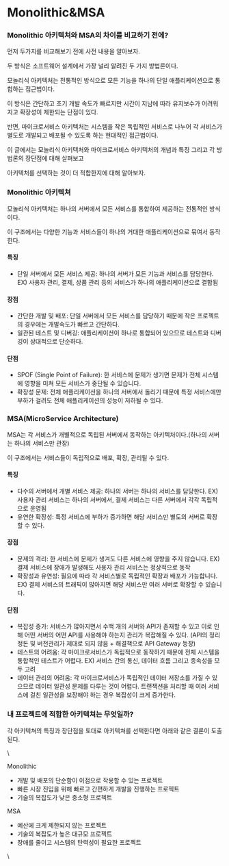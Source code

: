 # Monolithic\&MSA

### Monolithic 아키텍쳐와 MSA의 차이를 비교하기 전에?

먼저 두가지를 비교해보기 전에 사전 내용을 알아보자.

두 방식은 소프트웨어 설계에서 가장 널리 알려진 두 가지 방법론이다.



모놀리식 아키텍처는 전통적인 방식으로 모든 기능을 하나의 단일 애플리케이션으로 통합하는 접근법이다.

이 방식은 간단하고 초기 개발 속도가 빠르지만 시간이 지남에 따라 유지보수가 어려워지고 확장성이 제한되는 단점이 있다.

반면, 마이크로서비스 아키텍처는 시스템을 작은 독립적인 서비스로 나누어 각 서비스가 별도로 개발되고 배포될 수 있도록 하는 현대적인 접근법이다.&#x20;



이 글에서는 모놀리식 아키텍처와 마이크로서비스 아키텍처의 개념과 특징 그리고 각 방법론의 장단점에 대해 살펴보고

아키텍처를 선택하는 것이 더 적합한지에 대해 알아보자.

### Monolithic 아키텍쳐

모놀리식 아키텍처는 하나의 서버에서 모든 서비스를 통합하여 제공하는 전통적인 방식이다.

이 구조에서는 다양한 기능과 서비스들이 하나의 거대한 애플리케이션으로 묶여서 동작한다.

#### 특징

* 단일 서버에서 모든 서비스 제공: 하나의 서버가 모든 기능과 서비스를 담당한다. EX) 사용자 관리, 결제, 상품 관리 등의 서비스가 하나의 애플리케이션으로 결합됨

#### 장점

* 간단한 개발 및 배포: 단일 서버에서 모든 서비스를 담당하기 때문에 작은 프로젝트의 경우에는 개발속도가 빠르고 간단하다.
* 일관된 테스트 및 디버깅: 애플리케이션이 하나로 통합되어 있으므로 테스트와 디버깅이 상대적으로 단순하다.

#### 단점

* SPOF (Single Point of Failure): 한 서비스에 문제가 생기면 문제가 전체 시스템에 영향을 미쳐 모든 서비스가 중단될 수 있습니다.
* 확장성 문제: 전체 애플리케이션을 하나의 서버에서 돌리기 때문에 특정 서비스에만 부하가 걸려도 전체 애플리케이션의 성능이 저하될 수 있다.

### MSA(MicroService Architecture)

MSA는 각 서비스가 개별적으로 독립된 서버에서 동작하는 아키텍처이다.(하나의 서버는 하나의 서비스만 관장)

이 구조에서는 서비스들이 독립적으로 배포, 확장, 관리될 수 있다.

#### 특징

* 다수의 서버에서 개별 서비스 제공: 하나의 서버는 하나의 서비스를 담당한다. EX) 사용자 관리 서비스는 하나의 서버에서, 결제 서비스는 다른 서버에서 각각 독립적으로 운영됨
* 유연한 확장성: 특정 서비스에 부하가 증가하면 해당 서비스만 별도의 서버로 확장할 수 있다.

#### 장점

* 문제의 격리: 한 서비스에 문제가 생겨도 다른 서비스에 영향을 주지 않습니다. EX) 결제 서비스에 장애가 발생해도 사용자 관리 서비스는 정상적으로 동작
* 확장성과 유연성: 필요에 따라 각 서비스별로 독립적인 확장과 배포가 가능합니다. EX) 결제 서비스의 트래픽이 많아지면 해당 서비스만 여러 서버로 확장할 수 있습니다.

#### 단점

* 복잡성 증가: 서비스가 많아지면서 수백 개의 서버와 API가 존재할 수 있고 이로 인해 어떤 서버의 어떤 API를 사용해야 하는지 관리가 복잡해질 수 있다. (API의 정리정돈 및 버전관리가 제대로 되지 않음 + 해결책으로 API Gateway 등장)&#x20;
* 테스트의 어려움: 각 마이크로서비스가 독립적으로 동작하기 때문에 전체 시스템을 통합적인 테스트가 어렵다. EX) 서비스 간의 통신, 데이터 흐름 그리고 종속성을 모두 고려
* 데이터 관리의 어려움: 각 마이크로서비스가 독립적인 데이터 저장소를 가질 수 있으므로 데이터 일관성 문제를 다루는 것이 어렵다. 트랜잭션을 처리할 때 여러 서비스에 걸친 일관성을 보장해야 하는 경우 복잡성이 크게 증가한다.

### 내 프로젝트에 적합한 아키텍쳐는 무엇일까?

각 아키텍쳐의 특징과 장단점을 토대로 아키텍쳐를 선택한다면 아래와 같은 결론이 도출된다.

\


Monolithic

* 개발 및 배포의 단순함이 이점으로 작용할 수 있는 프로젝트
* 빠른 시장 진입을 위해 빠르고 간편하게 개발을 진행하는 프로젝트
* 기술의 복잡도가 낮은 중소형 프로젝트

MSA

* 예산에 크게 제한되지 않는 프로젝트
* 기술의 복잡도가 높은 대규모 프로젝트
* 장애를 줄이고 시스템의 탄력성이 필요한 프로젝트



\
